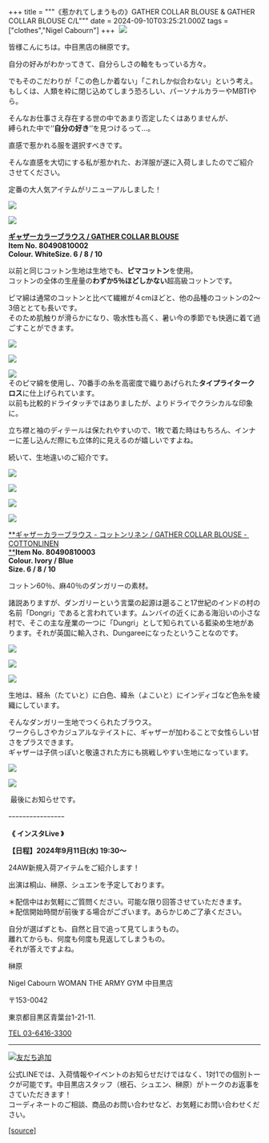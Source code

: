 +++
title = """《惹かれてしまうもの》GATHER COLLAR BLOUSE & GATHER COLLAR BLOUSE C/L"""
date = 2024-09-10T03:25:21.000Z
tags = ["clothes","Nigel Cabourn"]
+++
 ![](https://cdn.shopify.com/s/files/1/0094/9295/5196/files/IMG_1291_bab91d2b-2241-42d7-8afc-a9b1ad54208d_480x480.jpg?v=1725937882)

皆様こんにちは。中目黒店の榊原です。

自分の好みがわかってきて、自分らしさの軸をもっている方々。  
  
でもそのこだわりが「この色しか着ない」「これしか似合わない」という考え。  
もしくは、人類を枠に閉じ込めてしまう恐ろしい、パーソナルカラーやMBTIやら。

そんなお仕事さえ存在する世の中であまり否定したくはありませんが、  
縛られた中で‘‘**自分の好き**‘‘を見つけるって…。

直感で惹かれる服を選択すべきです。

そんな直感を大切にする私が惹かれた、お洋服が遂に入荷しましたのでご紹介させてください。

定番の大人気アイテムがリニューアルしました！

![](https://cdn.shopify.com/s/files/1/0094/9295/5196/files/IMG_1318_90871ca7-a48c-4b78-8c94-8b8d9840d8b2_480x480.jpg?v=1725937053)

![](https://cdn.shopify.com/s/files/1/0094/9295/5196/files/IMG_1354_8448b6df-d32b-4111-a453-22a3600ed5fc_480x480.jpg?v=1725936889)

[**ギャザーカラーブラウス / GATHER COLLAR BLOUSE**](https://cabourn.jp/products/80490810002)  
**Item No. 80490810002  
****Colour. White****Size. 6 / 8 / 10**

以前と同じコットン生地は生地でも、**ピマコットン**を使用。  
コットンの全体の生産量の**わずか5％ほどしかない**超高級コットンです。

ピマ綿は通常のコットンと比べて繊維が４cmほどと、他の品種のコットンの2～3倍ととても長いです。  
そのため肌触りが滑らかになり、吸水性も高く、暑い今の季節でも快適に着て過ごすことができます。

![](https://cdn.shopify.com/s/files/1/0094/9295/5196/files/IMG_1331_a0bd679e-51b7-439a-b46a-d1db79fca630_480x480.jpg?v=1725936923)

![](https://cdn.shopify.com/s/files/1/0094/9295/5196/files/IMG_1342_8ce2a78e-4fc8-4367-bdeb-6e51310622d5_480x480.jpg?v=1725937018)

![](https://cdn.shopify.com/s/files/1/0094/9295/5196/files/IMG_1337_bbce3449-3ff9-46dc-ba15-98500c118df2_480x480.jpg?v=1725936956)  
そのピマ綿を使用し、70番手の糸を高密度で織りあげられた**タイプライタークロス**に仕上げられています。  
以前も比較的ドライタッチではありましたが、よりドライでクラシカルな印象に。

立ち襟と袖のディテールは保たれやすいので、1枚で着た時はもちろん、インナーに差し込んだ際にも立体的に見えるのが嬉しいですよね。

続いて、生地違いのご紹介です。

![](https://cdn.shopify.com/s/files/1/0094/9295/5196/files/IMG_1239_f139cf6d-34bd-4e7b-b75a-d1a465b4b3a9_480x480.jpg?v=1725937119)

![](https://cdn.shopify.com/s/files/1/0094/9295/5196/files/IMG_1255_951fdd49-2ba5-4dd1-bf9d-947036146b3e_480x480.jpg?v=1725937238)

![](https://cdn.shopify.com/s/files/1/0094/9295/5196/files/IMG_1381_480x480.jpg?v=1725937145)

![](https://cdn.shopify.com/s/files/1/0094/9295/5196/files/IMG_1393_480x480.jpg?v=1725937286)

[**ギャザーカラーブラウス - コットンリネン / GATHER COLLAR BLOUSE -  COTTONLINEN  
**](https://cabourn.jp/products/80490810003)**Item No. 80490810003**  
**Colour. Ivory / Blue**  
**Size. 6 / 8 / 10**

コットン60％、麻40％のダンガリーの素材。

諸説ありますが、ダンガリーという言葉の起源は遡ること17世紀のインドの村の名前「Dongri」であると言われています。ムンバイの近くにある海沿いの小さな村で、そこの主な産業の一つに「Dungri」として知られている藍染め生地があります。それが英国に輸入され、Dungareeになったということなのです。

![](https://cdn.shopify.com/s/files/1/0094/9295/5196/files/IMG_1260_835c602e-2b9c-4b69-95ec-859470f886ae_480x480.jpg?v=1725937460)

![](https://cdn.shopify.com/s/files/1/0094/9295/5196/files/IMG_1258_480x480.jpg?v=1725937479)

![](https://cdn.shopify.com/s/files/1/0094/9295/5196/files/IMG_1284_414f99a9-ff6d-4ce5-bda9-81c8016f3c33_480x480.jpg?v=1725937480)

生地は、経糸（たていと）に白色、緯糸（よこいと）にインディゴなど色糸を綾織にしています。

そんなダンガリー生地でつくられたブラウス。  
ワークらしさやカジュアルなテイストに、ギャザーが加わることで女性らしい甘さをプラスできます。  
ギャザーは子供っぽいと敬遠された方にも挑戦しやすい生地になっています。

![](https://cdn.shopify.com/s/files/1/0094/9295/5196/files/IMG_1405_480x480.jpg?v=1725937479)

![](https://cdn.shopify.com/s/files/1/0094/9295/5196/files/IMG_1355_0ae200d8-3ef6-4fc7-af90-2c6618817608_480x480.jpg?v=1725937481)

 最後にお知らせです。

ｰｰｰｰｰｰｰｰｰｰｰｰｰｰｰｰ

**《 インスタLive 》**

**【日程】2024年9月11日(水) 19:30～**

24AW新規入荷アイテムをご紹介します！

出演は桐山、榊原、シュエンを予定しております。

＊配信中はお気軽にご質問ください。可能な限り回答させていただきます。  
＊配信開始時間が前後する場合がございます。あらかじめご了承ください。

自分が選ばずとも、自然と目で追って見てしまうもの。  
離れてからも、何度も何度も見返してしまうもの。  
それが答えですよね。

榊原

Nigel Cabourn WOMAN THE ARMY GYM 中目黒店

〒153-0042

東京都目黒区青葉台1-21-11.

[TEL 03-6416-3300](tel:0364163300)

* * *

[![友だち追加](https://scdn.line-apps.com/n/line_add_friends/btn/ja.png)](https://lin.ee/5JWWW18)

公式LINEでは、入荷情報やイベントのお知らせだけではなく、1対1での個別トークが可能です。中目黒店スタッフ（根石、シュエン、榊原）がトークのお返事をさていただきます！  
コーディネートのご相談、商品のお問い合わせなど、お気軽にお問い合わせください。

[[source]](https://cabourn.jp/blogs/shop-info/nakameguro20240910)
